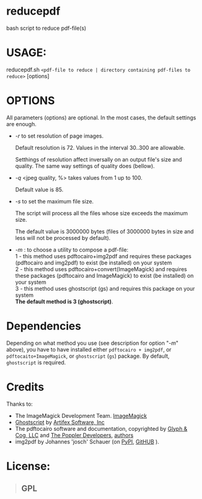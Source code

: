 # reducepdf
bash script to reduce pdf-file(s)
# USAGE:
reducepdf.sh `<pdf-file to reduce | directory containing pdf-files to reduce>` [options]
# OPTIONS
All parameters (options) are optional. In the most cases, the default settings are enough.

* _-r_ <resolution in dpi> to set resolution of page images.
    
    Default resolution is 72. Values in the interval 30..300 are allowable. 
    
    Setthings of resolution affect inversally on an output file's size and quality. The same way settings of quality does (bellow).

* _-q_ <jpeg quality, %> takes values from 1 up to 100.

    Default value is 85.

* _-s_ <file size in bytes> to set the maximum file size.  
    
    The script will process all the files whose size exceeds the maximum size.
    
    The default value is 3000000 bytes (files of 3000000 bytes in size and less will not be processed by default).

* _-m_ <number of method>: to choose a utility to compose a pdf-file: <br> 1 - this method uses pdftocairo+img2pdf and requires these packages (pdftocairo and img2pdf) to exist (be installed) on your system <br> 2 - this method uses pdftocairo+convert(ImageMagick) and requires these packages (pdftocairo and ImageMagick) to exist (be installed) on your system <br> 3 - this method uses ghostscript (gs) and requires this package on your system <br> **The default method is 3 (ghostscript)**.
    
# Dependencies
Depending on what method you use (see description for option "_-m_" above), you have to have installed either `pdftocairo + img2pdf`, or `pdftocaito+ImageMagick`, or `ghostscript` (`gs`) package. By default, `ghostscript` is required.

# Credits
Thanks to:
* The ImageMagick Development Team. [ImageMagick](https://imagemagick.org)
* [Ghostscript](https://www.ghostscript.com) by [Artifex Software, Inc](https://artifex.com/)
* The pdftocairo software and documentation, copyrighted by [Glyph & Cog, LLC](https://glyphandcog.com/) and [The Poppler Developers](https://poppler.freedesktop.org/),  [authors](https://github.com/freedesktop/poppler/blob/master/AUTHORS)
* img2pdf by Johannes 'josch' Schauer (on [PyPI](https://pypi.org/project/img2pdf/), [GitHUB](https://github.com/josch/img2pdf) ).

# License:

> ## GPL
    
